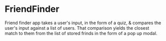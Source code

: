 # FriendFinder

Friend finder app takes a user's input, in the form of a quiz, & compares the user's input against a list of users. That comparison yields the closest match to them from the list of stored frinds in the form of a pop up modal.